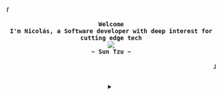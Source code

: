 
<!-- Profile -->
<p align="left"><strong><samp>「</samp></strong></p>
  <p align="center">
    <samp>
      <b>
        Welcome
      <br>
        I'm Nicolás, a Software developer with deep interest for cutting edge tech
      </b>
      <br>
        <image src="https://readme-typing-svg.herokuapp.com?color=80ccf9&font=Iosevka+medium&size=19&center=true&lines=In+the+midst+of+chaos;+++++++++++++++There+is+also+opportunity">
      <br>
      <b>
        ~ Sun Tzu ~
      </b>
    </samp>
  </p>
<p align="right"><strong><samp>」</samp></strong></p>

<br>

<details align="center">
<summary></summary>
<h2></h2><br>
<div align="center">

[![Sieg's github stats](https://github-readme-stats.vercel.app/api?username=VargasCardona&theme=dracula&show_icons=true)](https://github.com/anuraghazra/github-readme-stats) 

[![Top Langs](https://github-readme-stats.vercel.app/api/top-langs/?username=VargasCardona&layout=compact&theme=dracula)](https://github.com/anuraghazra/github-readme-stats)

